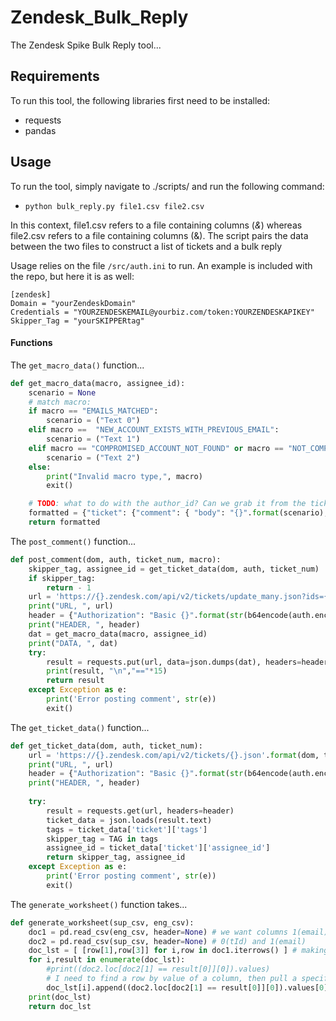 # Zendesk_Bulk_Reply
The Zendesk Spike Bulk Reply tool...

## Requirements
To run this tool, the following libraries first need to be installed: 
  * requests
  * pandas


## Usage
To run the tool, simply navigate to ./scripts/ and run the following command: 
  * `python bulk_reply.py file1.csv file2.csv`

In this context, file1.csv refers to a file containing columns (_&_) whereas file2.csv refers to a file containing columns (&). The script pairs the data between the two files to construct a list of tickets and a bulk reply

Usage relies on the file `/src/auth.ini` to run. An example is included with the repo, but here it is as well: 
```
[zendesk]
Domain = "yourZendeskDomain"
Credentials = "YOURZENDESKEMAIL@yourbiz.com/token:YOURZENDESKAPIKEY"
Skipper_Tag = "yourSKIPPERtag"
```

#### Functions 
The `get_macro_data()` function...
```Python
def get_macro_data(macro, assignee_id):
    scenario = None
    # match macro:
    if macro == "EMAILS_MATCHED":
        scenario = ("Text 0")
    elif macro ==  "NEW_ACCOUNT_EXISTS_WITH_PREVIOUS_EMAIL":
        scenario = ("Text 1")
    elif macro == "COMPROMISED_ACCOUNT_NOT_FOUND" or macro == "NOT_COMPROMISED_BECAUSE_EMAILS_MATCHED": 
        scenario = ("Text 2")
    else:
        print("Invalid macro type,", macro)
        exit()

    # TODO: what to do with the author_id? Can we grab it from the ticket audit api?
    formatted = {"ticket": {"comment": { "body": "{}".format(scenario), "author_id": assignee_id }, "additional_tags": TAG}}
    return formatted
```

The `post_comment()` function...
```Python
def post_comment(dom, auth, ticket_num, macro):
    skipper_tag, assignee_id = get_ticket_data(dom, auth, ticket_num)
    if skipper_tag:
        return - 1
    url = 'https://{}.zendesk.com/api/v2/tickets/update_many.json?ids={}'.format(dom, ticket_num)
    print("URL, ", url)
    header = {"Authorization": "Basic {}".format(str(b64encode(auth.encode('utf-8')))[2:-1]), 'Content-type': 'application/json'}
    print("HEADER, ", header)
    dat = get_macro_data(macro, assignee_id)
    print("DATA, ", dat)
    try:
        result = requests.put(url, data=json.dumps(dat), headers=header)
        print(result, "\n","=="*15)
        return result
    except Exception as e:
        print('Error posting comment', str(e))
        exit()
```

The `get_ticket_data()` function...
```Python
def get_ticket_data(dom, auth, ticket_num):
    url = 'https://{}.zendesk.com/api/v2/tickets/{}.json'.format(dom, ticket_num)
    print("URL, ", url)
    header = {"Authorization": "Basic {}".format(str(b64encode(auth.encode('utf-8')))[2:-1])}
    print("HEADER, ", header)
    
    try:
        result = requests.get(url, headers=header)
        ticket_data = json.loads(result.text)
        tags = ticket_data['ticket']['tags']
        skipper_tag = TAG in tags
        assignee_id = ticket_data['ticket']['assignee_id']
        return skipper_tag, assignee_id
    except Exception as e:
        print('Error posting comment', str(e))
        exit()
```

The `generate_worksheet()` function takes...
```Python
def generate_worksheet(sup_csv, eng_csv):
    doc1 = pd.read_csv(eng_csv, header=None) # we want columns 1(email) and 3(output)
    doc2 = pd.read_csv(sup_csv, header=None) # 0(tId) and 1(email)
    doc_lst = [ [row[1],row[3]] for i,row in doc1.iterrows() ] # making doc1 a list with the values we want
    for i,result in enumerate(doc_lst):
        #print((doc2.loc[doc2[1] == result[0]][0]).values)
        # I need to find a row by value of a column, then pull a specific column value from that row
        doc_lst[i].append((doc2.loc[doc2[1] == result[0]][0]).values[0]) # append the ticketid in the df row matching the email column of result
    print(doc_lst)
    return doc_lst
```
